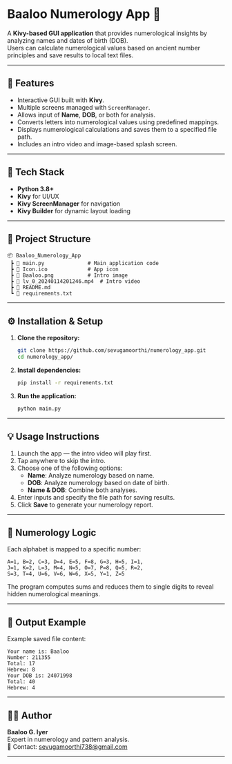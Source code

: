 # Baaloo Numerology App 🧮

A **Kivy-based GUI application** that provides numerological insights by analyzing names and dates of birth (DOB).  
Users can calculate numerological values based on ancient number principles and save results to local text files.

---

## 📜 Features
- Interactive GUI built with **Kivy**.
- Multiple screens managed with `ScreenManager`.
- Allows input of **Name**, **DOB**, or both for analysis.
- Converts letters into numerological values using predefined mappings.
- Displays numerological calculations and saves them to a specified file path.
- Includes an intro video and image-based splash screen.

---

## 🧰 Tech Stack
- **Python 3.8+**
- **Kivy** for UI/UX
- **Kivy ScreenManager** for navigation
- **Kivy Builder** for dynamic layout loading

---

## 📁 Project Structure
```
📦 Baaloo_Numerology_App
 ┣ 📜 main.py              # Main application code
 ┣ 📜 Icon.ico             # App icon
 ┣ 📜 Baaloo.png           # Intro image
 ┣ 📜 lv_0_20240114201246.mp4  # Intro video
 ┣ 📜 README.md
 ┗ 📜 requirements.txt
```

---

## ⚙️ Installation & Setup

1. **Clone the repository:**
   ```bash
   git clone https://github.com/sevugamoorthi/numerology_app.git
   cd numerology_app/
   ```

2. **Install dependencies:**
   ```bash
   pip install -r requirements.txt
   ```

3. **Run the application:**
   ```bash
   python main.py
   ```

---

## 💡 Usage Instructions

1. Launch the app — the intro video will play first.
2. Tap anywhere to skip the intro.
3. Choose one of the following options:
   - **Name**: Analyze numerology based on name.
   - **DOB**: Analyze numerology based on date of birth.
   - **Name & DOB**: Combine both analyses.
4. Enter inputs and specify the file path for saving results.
5. Click **Save** to generate your numerology report.

---

## 🧮 Numerology Logic
Each alphabet is mapped to a specific number:
```
A=1, B=2, C=3, D=4, E=5, F=8, G=3, H=5, I=1,
J=1, K=2, L=3, M=4, N=5, O=7, P=8, Q=5, R=2,
S=3, T=4, U=6, V=6, W=6, X=5, Y=1, Z=5
```
The program computes sums and reduces them to single digits to reveal hidden numerological meanings.

---

## 📂 Output Example
Example saved file content:
```
Your name is: Baaloo
Number: 211355
Total: 17
Hebrew: 8
Your DOB is: 24071998
Total: 40
Hebrew: 4
```

---

## 🧑‍💻 Author
**Baaloo G. Iyer**  
Expert in numerology and pattern analysis.  
📧 Contact: sevugamoorthi738@gmail.com

---